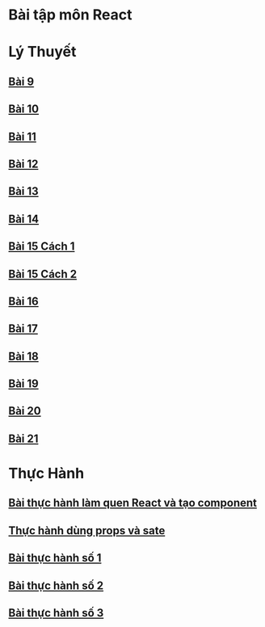 <!DOCTYPE html>
<html lang="en">
<head>
    <meta charset="UTF-8">
    <meta http-equiv="X-UA-Compatible" content="IE=edge">
    <meta name="viewport" content="width=device-width, initial-scale=0.5">
</head>
<body>
    <h1> Bài tập môn React</h1>
    <h1> Lý Thuyết </h1>
    <h2><a href="https://codepen.io/nguyentanhungg/pen/qBKRRLJ" target="_blank">Bài 9</a></h2>
    <h2><a href="https://codepen.io/nguyentanhungg/pen/GRGWJdy" target="_blank">Bài 10</a></h2>
    <h2><a href="https://codepen.io/nguyentanhungg/pen/yLEMNQm" target="_blank">Bài 11</a></h2>
    <h2><a href="https://codepen.io/nguyentanhungg/pen/wvXJEMK" target="_blank">Bài 12</a></h2>
    <h2><a href="https://codepen.io/nguyentanhungg/pen/yLEMxaX" target="_blank">Bài 13</a></h2>
    <h2><a href="https://codepen.io/nguyentanhungg/pen/wvXJEoM" target="_blank">Bài 14</a></h2>
    <h2><a href="https://codepen.io/nguyentanhungg/pen/GRGWXrR" target="_blank">Bài 15 Cách 1</a></h2>
    <h2><a href="https://codepen.io/nguyentanhungg/pen/abKLjmx" target="_blank">Bài 15 Cách 2</a></h2>
    <h2><a href="https://codepen.io/nguyentanhungg/pen/bGKoMOP" target="_blank">Bài 16</a></h2>
    <h2><a href="https://codepen.io/nguyentanhungg/pen/wvXrjOL" target="_blank">Bài 17</a></h2>
    <h2><a href="https://codesandbox.io/s/bai18-08hume" target="_blank">Bài 18</a></h2>
    <h2><a href="https://codesandbox.io/s/bai19-yb5u38" target="_blank">Bài 19</a></h2>
    <h2><a href="https://codesandbox.io/s/bai20-0ystef" target="_blank">Bài 20</a></h2>
    <h2><a href="https://codesandbox.io/s/bai21-67p7s5" target="_blank">Bài 21</a></h2>
    <h1> Thực Hành </h1>
    <h2><a href="https://codesandbox.io/s/th00-obj027?file=/src/App.js" target="_blank">Bài thực hành làm quen React và tạo component</a></h2>
    <h2><a href="https://codesandbox.io/s/thuc-hanh-dung-props-va-sate-10r0i2?file=/src/Newcomp.js" target="_blank">Thực hành dùng props và sate</a></h2>
    <h2><a href="https://codesandbox.io/s/th01-q0qf04" target="_blank">Bài thực hành số 1</a></h2>
    <h2><a href="https://codesandbox.io/s/th02-io339o" target="_blank">Bài thực hành số 2</a></h2>
    <h2><a href="https://codesandbox.io/s/th03-o0r7fg" target="_blank">Bài thực hành số 3</a></h2>
    
    
</body>
</html>
